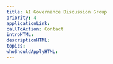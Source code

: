 ```yaml
---
title: AI Governance Discussion Group
priority: 4
applicationLink:
callToAction: Contact
introHTML:
descriptionHTML:
topics:
whoShouldApplyHTML:
---
```

